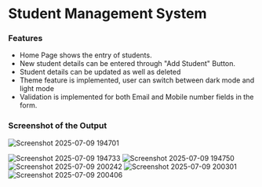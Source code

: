 # Student Management System

### Features
- Home Page shows the entry of students.
- New student details can be entered through "Add Student" Button.
- Student details can be updated as well as deleted
- Theme feature is implemented, user can switch between dark mode and light mode
- Validation is implemented for both Email and Mobile number fields in the form.


### Screenshot of the Output   
![Screenshot 2025-07-09 194701](https://github.com/user-attachments/assets/b8f5061d-830b-4e28-94b4-b7b2bb016141)

![Screenshot 2025-07-09 194733](https://github.com/user-attachments/assets/295ebd79-737c-4867-a325-ae2f82d42d5a)
![Screenshot 2025-07-09 194750](https://github.com/user-attachments/assets/f7582f17-c4ac-495c-a9f0-8da0869f8746)
![Screenshot 2025-07-09 200242](https://github.com/user-attachments/assets/314e38e9-e5fc-4fdf-b3c8-a3e1abd517d4)
![Screenshot 2025-07-09 200301](https://github.com/user-attachments/assets/410509c8-3c15-4960-a0a3-60a79f234e45)
![Screenshot 2025-07-09 200406](https://github.com/user-attachments/assets/4176d2cf-b5b7-4d45-ac99-2a2a8677fcc9)
